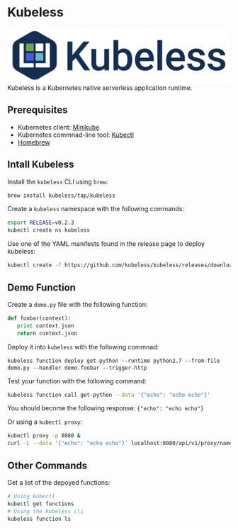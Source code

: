 # Kubeless
![Kubeless](https://github.com/paguos/serverless/blob/master/runtimes/kubeless/kubeless_logo.png)
Kubeless is a Kubernetes native serverless application runtime.

## Prerequisites
* Kubernetes client: [Minikube](https://kubernetes.io/docs/tasks/tools/install-minikube/)
* Kubernetes commnad-line tool: [Kubectl](https://kubernetes.io/docs/tasks/tools/install-kubectl/)
* [Homebrew](https://brew.sh/)

## Intall Kubeless
Install the `kubeless` CLI using `brew`:
```sh
brew install kubeless/tap/kubeless
```
Create a `kubeless` namespace with the following commands:
```sh
export RELEASE=v0.2.3
kubectl create ns kubeless
```
Use one of the YAML manifests found in the release page to deploy kubeless:
```sh
kubectl create -f https://github.com/kubeless/kubeless/releases/download/$RELEASE/kubeless-$RELEASE.yaml
```

## Demo Function
Create a `demo.py` file with the following function:
```python
def foobar(context):
   print context.json
   return context.json
```
Deploy it into `kubeless` with the following commnad:
```ssh
kubeless function deploy get-python --runtime python2.7 --from-file demo.py --handler demo.foobar --trigger-http
```
Test your function with the following command:
```sh
kubeless function call get-python --data '{"echo": "echo echo"}'
```
You should become the following response: `{"echo": "echo echo"}`

Or using a `kubectl proxy`:
```sh
kubectl proxy -p 8080 &
curl -L --data '{"echo": "echo echo"}' localhost:8080/api/v1/proxy/namespaces/default/services/get-python:function-port/ --header "Content-Type:application/json"
```

## Other Commands
Get a list of the depoyed functions:
```sh
# Using kubectl
kubectl get functions
# Using the kubeless cli
kubeless function ls
```


